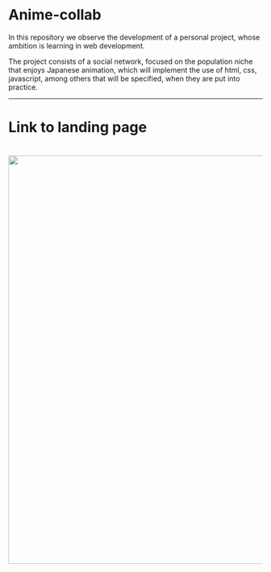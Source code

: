 # Anime-collab

In this repository we observe the development of a personal project, whose ambition is learning in web development. 

The project consists of a social network, focused on the population niche that enjoys Japanese animation, which will implement the use of html, css, javascript, among others that will be specified, when they are put into practice.

<hr/>
<h1>
Link to landing page
<h1/>

 <a href="https://deividbautista.github.io/Anime-collab/index.html">
    <img src="https://github.com/deividbautista/Anime-collab/blob/main/imagenes/landing_page.png" width="810px"/>
 </a>

